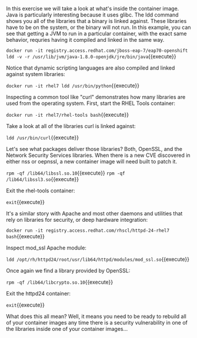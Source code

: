 In this exercise we will take a look at what's inside the container image. Java is particularly interesting because it uses glibc. The ldd command shows you all of the libraries that a binary is linked against. These libraries have to be on the system, or the binary will not run. In this example, you can see that getting a JVM to run in a particular container, with the exact same behavior, requries having it compiled and linked in the same way.

``docker run -it registry.access.redhat.com/jboss-eap-7/eap70-openshift ldd -v -r /usr/lib/jvm/java-1.8.0-openjdk/jre/bin/java``{{execute}}

Notice that dynamic scripting languages are also compiled and linked against system libraries:

``docker run -it rhel7 ldd /usr/bin/python``{{execute}}

Inspecting a common tool like "curl" demonstrates how many libraries are used from the operating system. First, start the RHEL Tools container:

``docker run -it rhel7/rhel-tools bash``{{execute}}

Take a look at all of the libraries curl is linked against:

``ldd /usr/bin/curl``{{execute}}

Let's see what packages deliver those libraries? Both, OpenSSL, and the Network Security Services libraries. When there is a new CVE discovered in either nss or oepnssl, a new container image will need built to patch it.

``rpm -qf /lib64/libssl.so.10``{{execute}}
``rpm -qf /lib64/libssl3.so``{{execute}}

Exit the rhel-tools container:

``exit``{{execute}}


It's a similar story with Apache and most other daemons and utilities that rely on libraries for security, or deep hardware integration:

``docker run -it registry.access.redhat.com/rhscl/httpd-24-rhel7 bash``{{execute}}

Inspect mod_ssl Apache module:

``ldd /opt/rh/httpd24/root/usr/lib64/httpd/modules/mod_ssl.so``{{execute}}

Once again we find a library provided by OpenSSL:

``rpm -qf /lib64/libcrypto.so.10``{{execute}}

Exit the httpd24 container:

``exit``{{execute}}

What does this all mean? Well, it means you need to be ready to rebuild all of your container images any time there is a security vulnerability in one of the libraries inside one of your container images...
